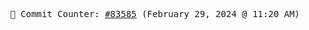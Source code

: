 <p align="center">
    <samp>
        📮 Commit Counter: <a href="https://github.com/Javascript-void0/Javascript-void0/commits/main">#83585</a> (February 29, 2024 @ 11:20 AM)
    </samp>
</p>
